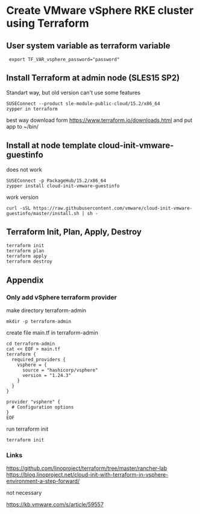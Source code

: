 # Create VMware vSphere RKE cluster using Terraform
## User system variable as terraform variable
```
 export TF_VAR_vsphere_password="password"
```

## Install Terraform at admin node (SLES15 SP2)
Standart way, but old version can't use some features
```
SUSEConnect --product sle-module-public-cloud/15.2/x86_64
zypper in terraform
```
best way download form
https://www.terraform.io/downloads.html
and put app to ~/bin/

## Install at node template cloud-init-vmware-guestinfo

does not work
```
SUSEConnect -p PackageHub/15.2/x86_64
zypper install cloud-init-vmware-guestinfo
```
work version
```
curl -sSL https://raw.githubusercontent.com/vmware/cloud-init-vmware-guestinfo/master/install.sh | sh -
```

## Terraform Init, Plan, Apply, Destroy
```
terraform init
terraform plan
terraform apply
terraform destroy
```

## Appendix
### Only add vSphere terraform provider
make directory terraform-admin

```
mkdir -p terraform-admin
```

create file main.tf in terraform-admin

```
cd terraform-admin
cat << EOF > main.tf
terraform {
  required_providers {
    vsphere = {
      source = "hashicorp/vsphere"
      version = "1.24.3"
    }
  }
}

provider "vsphere" {
  # Configuration options
}
EOF
```
run terraform init
```
terraform init
```

### Links
https://github.com/linoproject/terraform/tree/master/rancher-lab
https://blog.linoproject.net/cloud-init-with-terraform-in-vsphere-environment-a-step-forward/

not necessary

https://kb.vmware.com/s/article/59557

